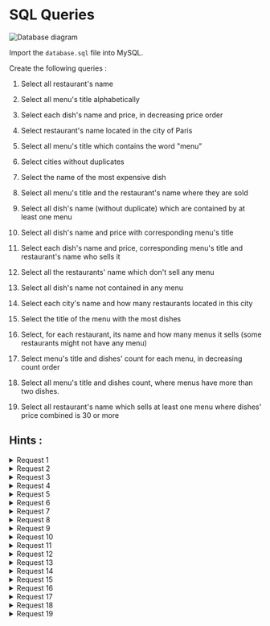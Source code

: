 # SQL Queries

![Database diagram](https://image.noelshack.com/fichiers/2019/44/3/1572438454-screenshot-from-2019-10-30-13-27-09.png)

Import the `database.sql` file into MySQL.

Create the following queries : 

1. Select all restaurant's name

2. Select all menu's title alphabetically

3. Select each dish's name and price, in decreasing price order

4. Select restaurant's name located in the city of Paris

5. Select all menu's title which contains the word "menu"

6. Select cities without duplicates

7. Select the name of the most expensive dish

8. Select all menu's title and the restaurant's name where they are sold

9. Select all dish's name (without duplicate) which are contained by at least one menu

10. Select all dish's name and price with corresponding menu's title

11. Select each dish's name and price, corresponding menu's title and restaurant's name who sells it

12. Select all the restaurants' name which don't sell any menu

13. Select all dish's name not contained in any menu

14. Select each city's name and how many restaurants located in this city

15. Select the title of the menu with the most dishes

16. Select, for each restaurant, its name and how many menus it sells (some restaurants might not have any menu)

17. Select menu's title and dishes' count for each menu, in decreasing count order

18. Select all menu's title and dishes count, where menus have more than two dishes.

19. Select all restaurant's name which sells at least one menu where dishes' price combined is 30 or more

## Hints :

<details>
    <summary>Request 1</summary>

    SELECT, FROM
  
</details>
<details>
    <summary>Request 2</summary>
  
    ORDER BY
  
</details>
<details>
    <summary>Request 3</summary>
  
    ORDER BY
  
</details>
<details>
    <summary>Request 4</summary>
  
    WHERE
  
</details>
<details>
    <summary>Request 5</summary>
  
    LIKE
  
</details>
<details>
    <summary>Request 6</summary>
  
    DISTINCT
  
</details>
<details>
    <summary>Request 7</summary>
  
    ORDER BY, LIMIT
  
</details>
<details>
    <summary>Request 8</summary>
  
    INNER JOIN
  
</details>
<details>
    <summary>Request 9</summary>
  
    DISTINCT, INNER JOIN
  
</details>
<details>
    <summary>Request 10</summary>
  
    INNER JOIN (x2)
  
</details>
<details>
    <summary>Request 11</summary>
  
    INNER JOIN (x3)
  
</details>
<details>
    <summary>Request 12</summary>
  
    LEFT JOIN
  
</details>
<details>
    <summary>Request 13</summary>
  
    LEFT JOIN
  
</details>
<details>
    <summary>Request 14</summary>
  
    COUNT, GROUP BY
  
</details>
<details>
    <summary>Request 15</summary>
  
    COUNT, INNER JOIN, GROUP BY, ORDER BY, LIMIT
  
</details>
<details>
    <summary>Request 16</summary>
  
    COUNT, LEFT JOIN, GROUP BY
  
</details>
<details>
    <summary>Request 17</summary>
  
    COUNT, INNER JOIN (x2), GROUP BY
  
</details>
<details>
    <summary>Request 18</summary>
  
    COUNT, INNER JOIN, GROUP BY, HAVING
  
</details>
<details>
    <summary>Request 19</summary>
  
    DISTINCT, INNER JOIN (x3), GROUP BY, HAVING
  
</details>
